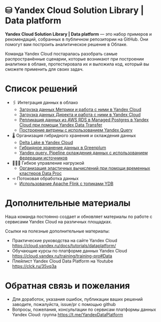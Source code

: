 # ⛁ Yandex Cloud Solution Library | Data platform
**Yandex Cloud  Solution Library | Data platform** — это набор примеров и рекомендаций, собранных в публичном репозитории на GitHub. Они помогут вам построить аналитическое решение в Облаке.

Команда Yandex Cloud постаралась разобрать самые распространённые сценарии, которые возникают при построении аналитики в облаке, протестировала их и выложила код, который вы сможете применить для своих задач.

# Список решений
- 🖇️ Интеграция данных в облако
  - [Загрузка данных Метрики и работа с ними в Yandex Cloud](https://github.com/yandex-cloud-examples/yc-data-transfer-clickhouse-from-yandex-metrica)
  - [Загрузка данных Директа и работа с ними в Yandex Cloud](https://github.com/yandex-cloud-examples/yc-data-transfer-from-yandex-direct-to-clickhouse)
  - [Репликация данных из AWS RDS в Managed Postgres в Yandex Cloud при помощи Yandex Data Transfer](https://github.com/yandex-cloud-examples/yc-data-transfer-postgres-from-aws-rds)
  - [Построение витрины с использованием Yandex Query](https://github.com/yandex-cloud-examples/yc-yq-datamart-osn)
- 🌡️ Организация гибридного хранения и охлаждения данных
  - [Delta Lake в Yandex Cloud](https://github.com/yandex-cloud/yc-delta)
  - [Гибридное хранение данных в Greenplum](https://github.com/yandex-cloud-examples/yc-managed-greenplum-s3-data-tiering)
  - [Yandex query. Pipeline охлаждения данных с использованием федерации источников](https://github.com/yandex-cloud-examples/yc-yq-airflow-etl)
- 🤸🏼‍♀️ Гибкое управление нагрузкой
  - [Организация эластичных вычислений при помощи временных кластеров Data Proc](https://github.com/yandex-cloud-examples/yc-webinar-airflow-for-data-processing)
- ➾ Потоковая обработка данных 
  - [Использование Apache Flink c топиками YDB](https://github.com/yandex-cloud-examples/yc-data-streaming-flink-with-yds)

# Дополнительные материалы
Наша команда постоянно создает и обновляет материалы по работе с сервисами Yandex Cloud на различных площадках.

Ссылки на полезные дополнительные материалы:
- Практические руководства на сайте Yandex Cloud 
https://cloud.yandex.ru/docs/tutorials/dataplatform/
- Обучающие курсы по платформе данных Yandex Cloud
https://cloud.yandex.ru/training/training-pro#Data
- Плейлист Yandex Cloud Data Platform на Youtube
https://clck.ru/35vq3a

# Обратная связь и пожелания
- Для доработок, указания ошибок, публикации ваших решений заводите, пожалуйста, issue/pr с помощью github
- Вопросы, пожелания, консультации по сервисам платформы данных Yandex Cloud: группа https://t.me/YandexDataPlatform  